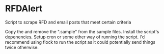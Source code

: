 # RFDAlert
Script to scrape RFD and email posts that meet certain criteria

Copy the and remove the ".sample" from the sample files.
Install the script's depenencies.
Setup cron or some other way of running the script.
I'd recommend using flock to run the script as it could potentially send things twice otherwise.
